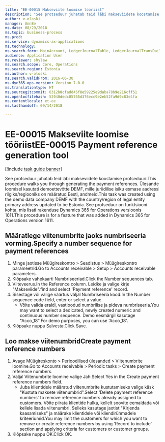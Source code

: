 ```yaml
--- 
title: "EE-00015 Makseviite loomise tööriist"
description: "See protseduur juhatab teid läbi makseviidete koostamise protseduuri."
author: v-oloski
manager: AnnBe
ms.date: 08/29/2018
ms.topic: business-process
ms.prod: 
ms.service: dynamics-ax-applications
ms.technology: 
ms.search.form: MainAccount, LedgerJournalTable, LedgerJournalTransDaily
audience: Application User
ms.reviewer: shylaw
ms.search.scope: Core, Operations
ms.search.region: Estonia
ms.author: v-oloski
ms.search.validFrom: 2016-06-30
ms.dyn365.ops.version: Version 7.0.0
ms.translationtype: HT
ms.sourcegitcommit: 0312b8cfadd45f8e59225e9daba78b9e216cff51
ms.openlocfilehash: 52940dedc05765d376ecc9e2eb52fa9d9c83e4fa
ms.contentlocale: et-ee
ms.lasthandoff: 09/14/2018

---
```

# <a name="ee-00015-payment-reference-generation-tool"></a><span data-ttu-id="87ae0-103">EE-00015 Makseviite loomise tööriist</span><span class="sxs-lookup"><span data-stu-id="87ae0-103">EE-00015 Payment reference generation tool</span></span>

[!include [task guide banner](../../includes/task-guide-banner.md)]

<span data-ttu-id="87ae0-104">See protseduur juhatab teid läbi makseviidete koostamise protseduuri.</span><span class="sxs-lookup"><span data-stu-id="87ae0-104">This procedure walks you through generating the payment references.</span></span> <span data-ttu-id="87ae0-105">Ülesande loomisel kasutati demoettevõtte DEMF, mille juriidilise isiku esmase aadressi riigiks/regiooniks on määratud Eesti, andmeid.</span><span class="sxs-lookup"><span data-stu-id="87ae0-105">This task was created using the demo data company DEMF with the country/region of legal entity primary address updated to be Estonia.</span></span> <span data-ttu-id="87ae0-106">See protseduur on funktsiooni kohta, mis lisati rakenduse Dynamics 365 for Operations versioonis 1611.</span><span class="sxs-lookup"><span data-stu-id="87ae0-106">This procedure is for a feature that was added in Dynamics 365 for Operations version 1611.</span></span>


## <a name="specify-a-number-sequence-for-payment-references"></a><span data-ttu-id="87ae0-107">Määratlege viitenumbrite jaoks numbriseeria vorming.</span><span class="sxs-lookup"><span data-stu-id="87ae0-107">Specify a number sequence for payment references</span></span>
1. <span data-ttu-id="87ae0-108">Minge jaotisse Müügireskontro > Seadistus > Müügireskontro parameetrid.</span><span class="sxs-lookup"><span data-stu-id="87ae0-108">Go to Accounts receivable > Setup > Accounts receivable parameters.</span></span>
2. <span data-ttu-id="87ae0-109">Klõpsake vahekaarti Numbriseeriad.</span><span class="sxs-lookup"><span data-stu-id="87ae0-109">Click the Number sequences tab.</span></span>
3. <span data-ttu-id="87ae0-110">Viiteveerus.</span><span class="sxs-lookup"><span data-stu-id="87ae0-110">In the Reference column.</span></span> <span data-ttu-id="87ae0-111">Leidke ja valige kirje "Makseviide".</span><span class="sxs-lookup"><span data-stu-id="87ae0-111">find and select 'Payment reference' record.</span></span>
4. <span data-ttu-id="87ae0-112">Sisestage või valige väärtus väljal Numbriseeria kood.</span><span class="sxs-lookup"><span data-stu-id="87ae0-112">In the Number sequence code field, enter or select a value.</span></span>
    * <span data-ttu-id="87ae0-113">Võite valida eraldi, vastloodud numbrilise ja pideva numbriseeria.</span><span class="sxs-lookup"><span data-stu-id="87ae0-113">You may want to select a dedicated, newly created numeric and continuous number sequence.</span></span> <span data-ttu-id="87ae0-114">Demo eesmärgil kasutage "Acco_18".</span><span class="sxs-lookup"><span data-stu-id="87ae0-114">For demo purposes, you can use  'Acco_18'.</span></span>  
5. <span data-ttu-id="87ae0-115">Klõpsake nuppu Salvesta.</span><span class="sxs-lookup"><span data-stu-id="87ae0-115">Click Save.</span></span>

## <a name="create-payment-reference-numbers"></a><span data-ttu-id="87ae0-116">Loo makse viitenumbrid</span><span class="sxs-lookup"><span data-stu-id="87ae0-116">Create payment reference numbers</span></span>
1. <span data-ttu-id="87ae0-117">Avage Müügireskonto > Perioodilised ülesanded > Viitenumbrite loomine.</span><span class="sxs-lookup"><span data-stu-id="87ae0-117">Go to Accounts receivable > Periodic tasks > Create payment reference numbers.</span></span>
2. <span data-ttu-id="87ae0-118">Väljal Viitenumbrite loomine valige Jah.</span><span class="sxs-lookup"><span data-stu-id="87ae0-118">Select Yes in the Create payment reference numbers field.</span></span>
    * <span data-ttu-id="87ae0-119">Juba klientidele määratud viitenumbrite kustutamiseks valige käsk "Kustuta maksete viitenumbrid".</span><span class="sxs-lookup"><span data-stu-id="87ae0-119">Select 'Delete payment reference numbers' to remove reference numbers already assigned to customers.</span></span> <span data-ttu-id="87ae0-120">Võite piirata klientide hulka, kellelt soovite eemaldada või kellele lisada viitenumbri. Selleks kasutage jaotist "Kirjenda kaasamiseks" ja määrake klientidele või kliendirühmadele kriteeriumid.</span><span class="sxs-lookup"><span data-stu-id="87ae0-120">You may limit the customers for which you want to remove or create reference numbers by using 'Record to include' section and applying criteria for customers or customer groups.</span></span>  
3. <span data-ttu-id="87ae0-121">Klõpsake nuppu OK.</span><span class="sxs-lookup"><span data-stu-id="87ae0-121">Click OK.</span></span>


